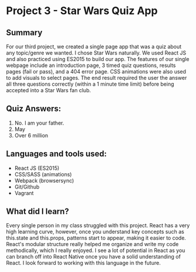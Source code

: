 # Project 3 - Star Wars Quiz App

## Summary
For our third project, we created a single page app that was a quiz about any topic/genre we wanted. I chose Star Wars naturally. We used React JS and also practiced using ES2015 to build our app. The features of our single webpage include an introduction page, 3 timed quiz questions, results pages (fail or pass), and a 404 error page. CSS animations were also used to add visuals to select pages. The end result required the user the answer all three questions correctly (within a 1 minute time limit) before being accepted into a Star Wars fan club.

## Quiz Answers:
1. No. I am your father.
2. May
3. Over 6 million

## Languages and tools used:
- React JS (ES2015)
- CSS/SASS (animations)
- Webpack (browsersync)
- Git/Github
- Vagrant

## What did I learn?
Every single person in my class struggled with this project. React has a very high learning curve, however, once you understand key concepts such as this.state and this.props, patterns start to appear, making it easier to code. React's modular structure really  helped me organize and write my code methodically, which I really enjoyed. I see a lot of potential in React as you can branch off into React Native once you have a solid understanding of React. I look forward to working with this language in the future.
